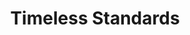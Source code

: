 ---
ee_id: '2222'
site: '1'
type: '2'
url: 2012-058-timeless-standards
title: Timeless Standards
year: '2012'
display_year: '2012'
medium: Inkjet on Canvas
dims: 56 x 40 inches
pitch:
ps:
live_url:
related:
youtube:
related_code:
imgs: timeless-standards-2012-058-full-1-database-Lisson.jpg
subheading:
download:
add_credit:
add_credits:
commission:
layout: things-i-made
---